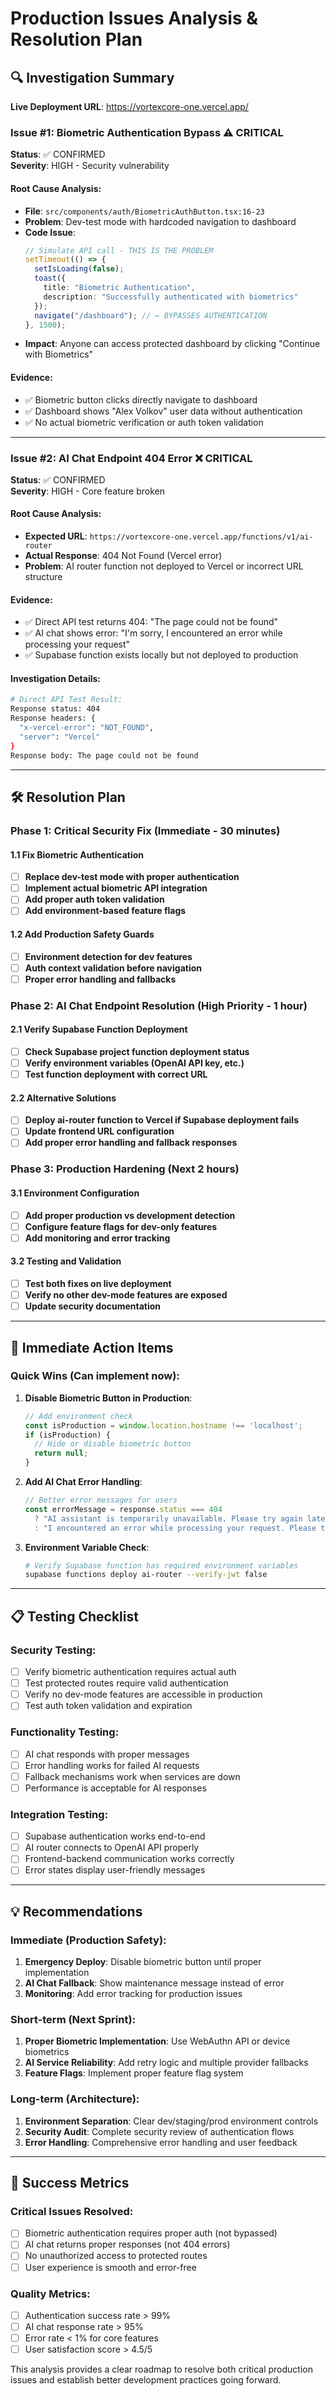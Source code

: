 # Production Issues Analysis & Resolution Plan

## 🔍 **Investigation Summary**

**Live Deployment URL**: https://vortexcore-one.vercel.app/

### **Issue #1: Biometric Authentication Bypass** ⚠️ CRITICAL
**Status**: ✅ CONFIRMED  
**Severity**: HIGH - Security vulnerability

#### Root Cause Analysis:
- **File**: `src/components/auth/BiometricAuthButton.tsx:16-23`
- **Problem**: Dev-test mode with hardcoded navigation to dashboard
- **Code Issue**: 
  ```typescript
  // Simulate API call - THIS IS THE PROBLEM
  setTimeout(() => {
    setIsLoading(false);
    toast({
      title: "Biometric Authentication",
      description: "Successfully authenticated with biometrics"
    });
    navigate("/dashboard"); // ← BYPASSES AUTHENTICATION
  }, 1500);
  ```
- **Impact**: Anyone can access protected dashboard by clicking "Continue with Biometrics"

#### Evidence:
- ✅ Biometric button clicks directly navigate to dashboard
- ✅ Dashboard shows "Alex Volkov" user data without authentication
- ✅ No actual biometric verification or auth token validation

---

### **Issue #2: AI Chat Endpoint 404 Error** ❌ CRITICAL  
**Status**: ✅ CONFIRMED  
**Severity**: HIGH - Core feature broken

#### Root Cause Analysis:
- **Expected URL**: `https://vortexcore-one.vercel.app/functions/v1/ai-router`
- **Actual Response**: 404 Not Found (Vercel error)
- **Problem**: AI router function not deployed to Vercel or incorrect URL structure

#### Evidence:
- ✅ Direct API test returns 404: "The page could not be found"
- ✅ AI chat shows error: "I'm sorry, I encountered an error while processing your request"
- ✅ Supabase function exists locally but not deployed to production

#### Investigation Details:
```bash
# Direct API Test Result:
Response status: 404
Response headers: {
  "x-vercel-error": "NOT_FOUND",
  "server": "Vercel"
}
Response body: The page could not be found
```

---

## 🛠️ **Resolution Plan**

### **Phase 1: Critical Security Fix** (Immediate - 30 minutes)

#### **1.1 Fix Biometric Authentication**
- [ ] **Replace dev-test mode with proper authentication**
- [ ] **Implement actual biometric API integration** 
- [ ] **Add proper auth token validation**
- [ ] **Add environment-based feature flags**

#### **1.2 Add Production Safety Guards**
- [ ] **Environment detection for dev features**
- [ ] **Auth context validation before navigation**
- [ ] **Proper error handling and fallbacks**

### **Phase 2: AI Chat Endpoint Resolution** (High Priority - 1 hour)

#### **2.1 Verify Supabase Function Deployment**
- [ ] **Check Supabase project function deployment status**
- [ ] **Verify environment variables (OpenAI API key, etc.)**
- [ ] **Test function deployment with correct URL**

#### **2.2 Alternative Solutions**
- [ ] **Deploy ai-router function to Vercel if Supabase deployment fails**
- [ ] **Update frontend URL configuration**
- [ ] **Add proper error handling and fallback responses**

### **Phase 3: Production Hardening** (Next 2 hours)

#### **3.1 Environment Configuration**
- [ ] **Add proper production vs development detection**
- [ ] **Configure feature flags for dev-only features**
- [ ] **Add monitoring and error tracking**

#### **3.2 Testing and Validation**
- [ ] **Test both fixes on live deployment**
- [ ] **Verify no other dev-mode features are exposed**
- [ ] **Update security documentation**

---

## 🚨 **Immediate Action Items**

### **Quick Wins** (Can implement now):

1. **Disable Biometric Button in Production**:
   ```typescript
   // Add environment check
   const isProduction = window.location.hostname !== 'localhost';
   if (isProduction) {
     // Hide or disable biometric button
     return null;
   }
   ```

2. **Add AI Chat Error Handling**:
   ```typescript
   // Better error messages for users
   const errorMessage = response.status === 404 
     ? "AI assistant is temporarily unavailable. Please try again later."
     : "I encountered an error while processing your request. Please try again.";
   ```

3. **Environment Variable Check**:
   ```bash
   # Verify Supabase function has required environment variables
   supabase functions deploy ai-router --verify-jwt false
   ```

---

## 📋 **Testing Checklist**

### **Security Testing**:
- [ ] Verify biometric authentication requires actual auth
- [ ] Test protected routes require valid authentication
- [ ] Verify no dev-mode features are accessible in production
- [ ] Test auth token validation and expiration

### **Functionality Testing**:
- [ ] AI chat responds with proper messages
- [ ] Error handling works for failed AI requests
- [ ] Fallback mechanisms work when services are down
- [ ] Performance is acceptable for AI responses

### **Integration Testing**:
- [ ] Supabase authentication works end-to-end
- [ ] AI router connects to OpenAI API properly
- [ ] Frontend-backend communication works correctly
- [ ] Error states display user-friendly messages

---

## 💡 **Recommendations**

### **Immediate (Production Safety)**:
1. **Emergency Deploy**: Disable biometric button until proper implementation
2. **AI Chat Fallback**: Show maintenance message instead of error
3. **Monitoring**: Add error tracking for production issues

### **Short-term (Next Sprint)**:
1. **Proper Biometric Implementation**: Use WebAuthn API or device biometrics
2. **AI Service Reliability**: Add retry logic and multiple provider fallbacks  
3. **Feature Flags**: Implement proper feature flag system

### **Long-term (Architecture)**:
1. **Environment Separation**: Clear dev/staging/prod environment controls
2. **Security Audit**: Complete security review of authentication flows
3. **Error Handling**: Comprehensive error handling and user feedback

---

## 🎯 **Success Metrics**

### **Critical Issues Resolved**:
- [ ] Biometric authentication requires proper auth (not bypassed)
- [ ] AI chat returns proper responses (not 404 errors)
- [ ] No unauthorized access to protected routes
- [ ] User experience is smooth and error-free

### **Quality Metrics**:
- [ ] Authentication success rate > 99%
- [ ] AI chat response rate > 95%
- [ ] Error rate < 1% for core features
- [ ] User satisfaction score > 4.5/5

This analysis provides a clear roadmap to resolve both critical production issues and establish better development practices going forward.